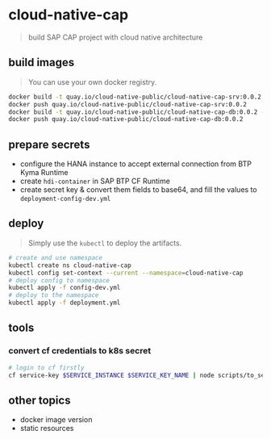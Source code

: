 # cloud-native-cap

> build SAP CAP project with cloud native architecture

## build images

> You can use your own docker registry.

```bash
docker build -t quay.io/cloud-native-public/cloud-native-cap-srv:0.0.2 -f cap-srv.Dockerfile .
docker push quay.io/cloud-native-public/cloud-native-cap-srv:0.0.2
docker build -t quay.io/cloud-native-public/cloud-native-cap-db:0.0.2 -f cap-db.Dockerfile .
docker push quay.io/cloud-native-public/cloud-native-cap-db:0.0.2
```

## prepare secrets

* configure the HANA instance to accept external connection from BTP Kyma Runtime
* create `hdi-container` in SAP BTP CF Runtime
* create secret key & convert them fields to base64, and fill the values to `deployment-config-dev.yml`

## deploy

> Simply use the `kubectl` to deploy the artifacts.

```bash
# create and use namespace
kubectl create ns cloud-native-cap
kubectl config set-context --current --namespace=cloud-native-cap
# deploy config to namespace
kubectl apply -f config-dev.yml
# deploy to the namespace
kubectl apply -f deployment.yml
```

## tools

### convert cf credentials to k8s secret

```bash
# login to cf firstly
cf service-key $SERVICE_INSTANCE $SERVICE_KEY_NAME | node scripts/to_secret.js > config-dev.yml 
```

## other topics

* docker image version
* static resources
